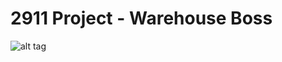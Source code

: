 # 2911 Project - Warehouse Boss

![alt tag](http://vnmanpower.com/upload_images/images/Blog/Warehouse-Worker1.jpg)
